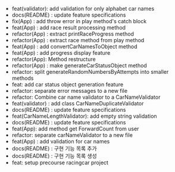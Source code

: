 - feat(validator): add validation for only alphabet car names
- docs(README) : update feature specifications
- fix(App) : add throw error in play method's catch block
- feat(App) : add race result processing method
- refactor(App) : extract printRaceProgress method
- refactor(App) : extract race method from play method
- feat(App) : add convertCarNamesToObject method
- feat(App) : add progress display feature
- refactor(App): Method restructure
- refactor(App) : make generateCarStatusObject method
- refactor: split generateRandomNumbersByAttempts into smaller methods
- feat: add car status object generation feature
- refactor: separate error messages to a new file
- refactor: Combine car name validator to a CarNameValidator
- feat(validator) : add class CarNameDuplicateValidator
- docs(README) : update feature specifications
- feat(CarNameLengthValidator): add empty string validation
- docs(README) : update feature specifications
- feat(App): add method get  ForwardCount  from user
- refactor: separate carNameValidator to a new file
- feat(App) : add validation for car names
- docs(README) : 구현 기능 목록 추가
- docs(README) : 구현 기능 목록 생성
- feat: setup precourse racingcar project
